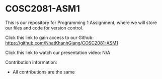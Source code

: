 # COSC2081-ASM1

This is our repository for Programming 1 Assignment, where we will store our files and code for version control.

Click this link to gain access to our Github: https://github.com/NhatKhanhGiang/COSC2081-ASM1

Click this link to watch our presentation video: N/A

Contribution information:
- All contributions are the same
